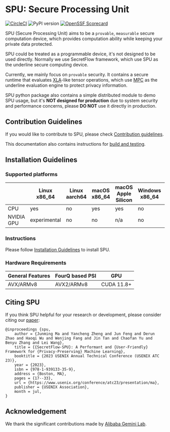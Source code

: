 # SPU: Secure Processing Unit

[![CircleCI](https://dl.circleci.com/status-badge/img/gh/secretflow/spu/tree/main.svg?style=svg)](https://dl.circleci.com/status-badge/redirect/gh/secretflow/spu/tree/main)
![PyPI version](https://img.shields.io/pypi/v/spu)
[![OpenSSF Scorecard](https://api.securityscorecards.dev/projects/github.com/secretflow/spu/badge)](https://securityscorecards.dev/viewer/?uri=github.com/secretflow/spu)

SPU (Secure Processing Unit) aims to be a `provable`, `measurable` secure computation device,
which provides computation ability while keeping your private data protected.

SPU could be treated as a programmable device, it's not designed to be used directly.
Normally we use SecretFlow framework, which use SPU as the underline secure computing device.

Currently, we mainly focus on `provable` security. It contains a secure runtime that evaluates
[XLA](https://www.tensorflow.org/xla/operation_semantics)-like tensor operations,
which use [MPC](https://en.wikipedia.org/wiki/Secure_multi-party_computation) as the underline
evaluation engine to protect privacy information.

SPU python package also contains a simple distributed module to demo SPU usage,
but it's **NOT designed for production** due to system security and performance concerns,
please **DO NOT** use it directly in production.

## Contribution Guidelines

If you would like to contribute to SPU, please check [Contribution guidelines](CONTRIBUTING.md).

This documentation also contains instructions for [build and testing](CONTRIBUTING.md#build).

## Installation Guidelines

### Supported platforms

|            | Linux x86_64 | Linux aarch64 | macOS x86_64   | macOS Apple Silicon | Windows x86_64 | Windows WSL2 x86_64 |
|------------|--------------|---------------|--------------|--------------|----------------|---------------------|
| CPU        | yes          | no            | yes          | yes          | no             | yes                 |
| NVIDIA GPU | experimental | no            | no           | n/a          | no             | no                  |

### Instructions

Please follow [Installation Guidelines](INSTALLATION.md) to install SPU.

### Hardware Requirements

| General Features | FourQ based PSI | GPU |
| ---------------- | --------------- | --- |
| AVX/ARMv8        | AVX2/ARMv8      | CUDA 11.8+ |

## Citing SPU

If you think SPU helpful for your research or development, please consider citing our [paper](https://www.usenix.org/conference/atc23/presentation/ma):

```text
@inproceedings {spu,
    author = {Junming Ma and Yancheng Zheng and Jun Feng and Derun Zhao and Haoqi Wu and Wenjing Fang and Jin Tan and Chaofan Yu and Benyu Zhang and Lei Wang},
    title = {{SecretFlow-SPU}: A Performant and {User-Friendly} Framework for {Privacy-Preserving} Machine Learning},
    booktitle = {2023 USENIX Annual Technical Conference (USENIX ATC 23)},
    year = {2023},
    isbn = {978-1-939133-35-9},
    address = {Boston, MA},
    pages = {17--33},
    url = {https://www.usenix.org/conference/atc23/presentation/ma},
    publisher = {USENIX Association},
    month = jul,
}
```

## Acknowledgement

We thank the significant contributions made by [Alibaba Gemini Lab](https://alibaba-gemini-lab.github.io).
